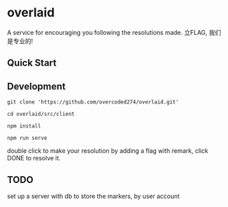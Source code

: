 # overlaid

A service for encouraging you following the resolutions made. 立FLAG, 我们是专业的!

## Quick Start



## Development

```
git clone 'https://github.com/overcoded274/overlaid.git'

cd overlaid/src/client

npm install

npm run serve
```

double click to make your resolution by adding a flag with remark, click DONE to resolve it.

## TODO

set up a server with db to store the markers, by user account
